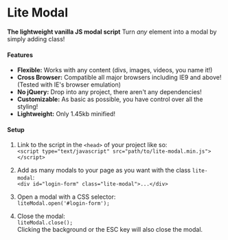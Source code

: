 # Lite Modal

**The lightweight vanilla JS modal script**
Turn *any* element into a modal by simply adding class!

#### Features

- **Flexible:** Works with any content (divs, images, videos, you name it!)
- **Cross Browser:** Compatible all major browsers including IE9 and above! (Tested with IE's browser emulation)
- **No jQuery:** Drop into any project, there aren't any dependencies!
- **Customizable:** As basic as possible, you have control over all the styling!
- **Lightweight:** Only 1.45kb minified!

#### Setup

1. Link to the script in the `<head>` of your project like so:  
`<script type="text/javascript" src="path/to/lite-modal.min.js"></script>`


2. Add as many modals to your page as you want with the class `lite-modal`:  
`<div id="login-form" class="lite-modal">...</div>`


3. Open a modal with a CSS selector:  
`liteModal.open('#login-form');`

4. Close the modal:  
`liteModal.close();`  
Clicking the background or the ESC key will also close the modal.